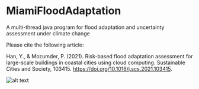# MiamiFloodAdaptation
A multi-thread java program for flood adaptation and uncertainty assessment under climate change

Please cite the following article:

Han, Y., & Mozumder, P. (2021). Risk-based flood adaptation assessment for large-scale buildings in coastal cities using cloud computing. Sustainable Cities and Society, 103415. https://doi.org/10.1016/j.scs.2021.103415.

![alt text](https://github.com/yuh2017/MiamiFloodAdaptation/Updated_Results/Framework.jpg?raw=true)


